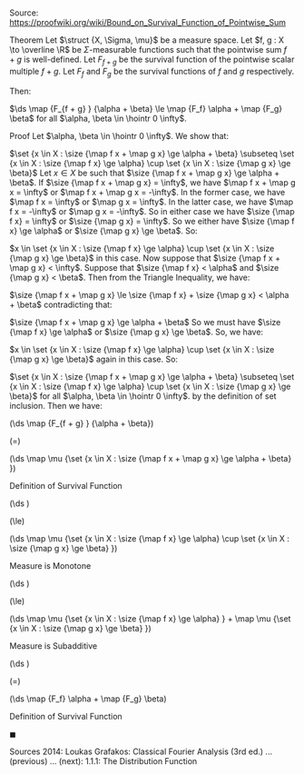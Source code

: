 # 

Source: https://proofwiki.org/wiki/Bound_on_Survival_Function_of_Pointwise_Sum

Theorem
Let $\struct {X, \Sigma, \mu}$ be a measure space.
Let $f, g : X \to \overline \R$ be $\Sigma$-measurable functions such that the pointwise sum $f + g$ is well-defined.
Let $F_{f + g}$ be the survival function of the pointwise scalar multiple $f + g$. 
Let $F_f$ and $F_g$ be the survival functions of $f$ and $g$ respectively. 

Then: 

$\ds \map {F_{f + g} } {\alpha + \beta} \le \map {F_f} \alpha + \map {F_g} \beta$ for all $\alpha, \beta \in \hointr 0 \infty$.


Proof
Let $\alpha, \beta \in \hointr 0 \infty$.
We show that: 

$\set {x \in X : \size {\map f x + \map g x} \ge \alpha + \beta} \subseteq \set {x \in X : \size {\map f x} \ge \alpha} \cup \set {x \in X : \size {\map g x} \ge \beta}$
Let $x \in X$ be such that $\size {\map f x + \map g x} \ge \alpha + \beta$.
If $\size {\map f x + \map g x} = \infty$, we have $\map f x + \map g x = \infty$ or $\map f x + \map g x = -\infty$. 
In the former case, we have $\map f x = \infty$ or $\map g x = \infty$. 
In the latter case, we have $\map f x = -\infty$ or $\map g x = -\infty$.
So in either case we have $\size {\map f x} = \infty$ or $\size {\map g x} = \infty$. 
So we either have $\size {\map f x} \ge \alpha$ or $\size {\map g x} \ge \beta$. 
So:

$x \in \set {x \in X : \size {\map f x} \ge \alpha} \cup \set {x \in X : \size {\map g x} \ge \beta}$
in this case.
Now suppose that $\size {\map f x + \map g x} < \infty$. 
Suppose that $\size {\map f x} < \alpha$ and $\size {\map g x} < \beta$. 
Then from the Triangle Inequality, we have: 

$\size {\map f x + \map g x} \le \size {\map f x} + \size {\map g x} < \alpha + \beta$
contradicting that:

$\size {\map f x + \map g x} \ge \alpha + \beta$
So we must have $\size {\map f x} \ge \alpha$ or $\size {\map g x} \ge \beta$. 
So, we have: 

$x \in \set {x \in X : \size {\map f x} \ge \alpha} \cup \set {x \in X : \size {\map g x} \ge \beta}$
again in this case.
So:

$\set {x \in X : \size {\map f x + \map g x} \ge \alpha + \beta} \subseteq \set {x \in X : \size {\map f x} \ge \alpha} \cup \set {x \in X : \size {\map g x} \ge \beta}$ for all $\alpha, \beta \in \hointr 0 \infty$.
by the definition of set inclusion.
Then we have: 














\(\ds \map {F_{f + g} } {\alpha + \beta}\)

\(=\)







\(\ds \map \mu {\set {x \in X : \size {\map f x + \map g x} \ge \alpha + \beta} }\)





Definition of Survival Function














\(\ds \)

\(\le\)







\(\ds \map \mu {\set {x \in X : \size {\map f x} \ge \alpha} \cup \set {x \in X : \size {\map g x} \ge \beta} }\)





Measure is Monotone














\(\ds \)

\(\le\)







\(\ds \map \mu {\set {x \in X : \size {\map f x} \ge \alpha} } + \map \mu {\set {x \in X : \size {\map g x} \ge \beta} }\)





Measure is Subadditive














\(\ds \)

\(=\)







\(\ds \map {F_f} \alpha + \map {F_g} \beta\)





Definition of Survival Function



$\blacksquare$


Sources
2014: Loukas Grafakos: Classical Fourier Analysis (3rd ed.) ... (previous) ... (next): $1.1.1$: The Distribution Function




